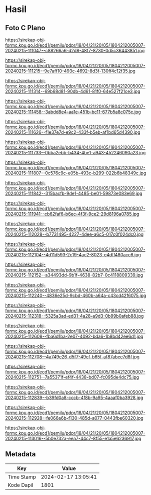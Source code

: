 # Hasil

## Foto C Plano

https://sirekap-obj-formc.kpu.go.id/ecd1/pemilu/pdpr/18/04/21/20/05/1804212005007-20240215-111047--c88266a6-d2d8-48f7-8730-0d5c36443851.jpg

https://sirekap-obj-formc.kpu.go.id/ecd1/pemilu/pdpr/18/04/21/20/05/1804212005007-20240215-111215--9e7aff10-493c-4692-8d3f-130ff4c12f35.jpg

https://sirekap-obj-formc.kpu.go.id/ecd1/pemilu/pdpr/18/04/21/20/05/1804212005007-20240215-111314--69b68d81-90db-4d61-81f0-64e527f21ce3.jpg

https://sirekap-obj-formc.kpu.go.id/ecd1/pemilu/pdpr/18/04/21/20/05/1804212005007-20240215-111458--3abdd8e4-aa1e-451b-bc11-677b5a8c075c.jpg

https://sirekap-obj-formc.kpu.go.id/ecd1/pemilu/pdpr/18/04/21/20/05/1804212005007-20240215-111626--f1e37e7d-e9c2-433f-b5eb-af1bd65d4390.jpg

https://sirekap-obj-formc.kpu.go.id/ecd1/pemilu/pdpr/18/04/21/20/05/1804212005007-20240215-111733--0bba2ebb-b434-4be1-a943-452246090a23.jpg

https://sirekap-obj-formc.kpu.go.id/ecd1/pemilu/pdpr/18/04/21/20/05/1804212005007-20240215-111807--0c576c9c-e05b-493c-b299-022b6b48349c.jpg

https://sirekap-obj-formc.kpu.go.id/ecd1/pemilu/pdpr/18/04/21/20/05/1804212005007-20240215-111842--315bacfb-9de1-4485-be01-59873e083e69.jpg

https://sirekap-obj-formc.kpu.go.id/ecd1/pemilu/pdpr/18/04/21/20/05/1804212005007-20240215-111941--cb62faf6-b6ec-4f3f-9ce2-29d8196a0785.jpg

https://sirekap-obj-formc.kpu.go.id/ecd1/pemilu/pdpr/18/04/21/20/05/1804212005007-20240215-112028--b7731495-4227-4dee-a6c5-017c0f024dc0.jpg

https://sirekap-obj-formc.kpu.go.id/ecd1/pemilu/pdpr/18/04/21/20/05/1804212005007-20240215-112104--4d11d593-2c19-4ac2-8023-e4dff480acc6.jpg

https://sirekap-obj-formc.kpu.go.id/ecd1/pemilu/pdpr/18/04/21/20/05/1804212005007-20240215-112152--a34493dd-9b1f-4638-82b7-0c4118809339.jpg

https://sirekap-obj-formc.kpu.go.id/ecd1/pemilu/pdpr/18/04/21/20/05/1804212005007-20240215-112240--4836e25d-9cbd-460b-a64a-c43cd42f6075.jpg

https://sirekap-obj-formc.kpu.go.id/ecd1/pemilu/pdpr/18/04/21/20/05/1804212005007-20240215-112318--5325a3ad-ed31-4a28-a9d3-0b99b0afeb88.jpg

https://sirekap-obj-formc.kpu.go.id/ecd1/pemilu/pdpr/18/04/21/20/05/1804212005007-20240215-112608--fba6d1ba-2e07-4092-bda6-1b8bd42ee6d1.jpg

https://sirekap-obj-formc.kpu.go.id/ecd1/pemilu/pdpr/18/04/21/20/05/1804212005007-20240215-112708--4a749e26-d5f7-49cf-b65f-af87abee7d8f.jpg

https://sirekap-obj-formc.kpu.go.id/ecd1/pemilu/pdpr/18/04/21/20/05/1804212005007-20240215-112751--7a55371f-ef4f-4438-bd07-fc095de4dc75.jpg

https://sirekap-obj-formc.kpu.go.id/ecd1/pemilu/pdpr/18/04/21/20/05/1804212005007-20240215-112839--b39fd0a8-cccb-4f8b-9a95-4aaaf0ba3928.jpg

https://sirekap-obj-formc.kpu.go.id/ecd1/pemilu/pdpr/18/04/21/20/05/1804212005007-20240215-112928--fe066a6b-f130-485d-a077-0443fbe60320.jpg

https://sirekap-obj-formc.kpu.go.id/ecd1/pemilu/pdpr/18/04/21/20/05/1804212005007-20240215-113016--5b0e732a-eea7-44c7-8f55-e1a5e6236917.jpg


## Metadata

| Key        | Value               |
| ---------- | ------------------- |
| Time Stamp | 2024-02-17 13:05:41 |
| Kode Dapil | 1801                |



